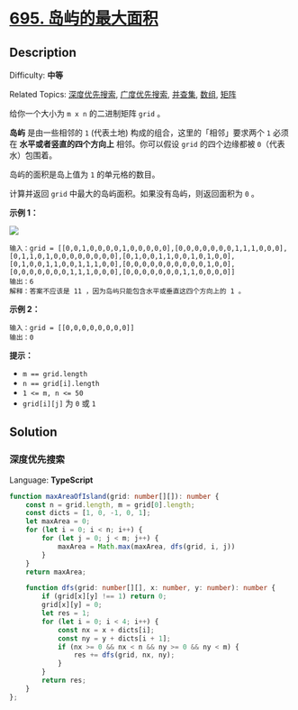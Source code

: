 # [695\. 岛屿的最大面积](https://leetcode.cn/problems/max-area-of-island/)

## Description

Difficulty: **中等**  

Related Topics: [深度优先搜索](https://leetcode.cn/tag/depth-first-search/), [广度优先搜索](https://leetcode.cn/tag/breadth-first-search/), [并查集](https://leetcode.cn/tag/union-find/), [数组](https://leetcode.cn/tag/array/), [矩阵](https://leetcode.cn/tag/matrix/)

给你一个大小为 `m x n` 的二进制矩阵 `grid` 。

**岛屿** 是由一些相邻的 `1` (代表土地) 构成的组合，这里的「相邻」要求两个 `1` 必须在 **水平或者竖直的四个方向上** 相邻。你可以假设 `grid` 的四个边缘都被 `0`（代表水）包围着。

岛屿的面积是岛上值为 `1` 的单元格的数目。

计算并返回 `grid` 中最大的岛屿面积。如果没有岛屿，则返回面积为 `0` 。

**示例 1：**

![](https://assets.leetcode.com/uploads/2021/05/01/maxarea1-grid.jpg)

```
输入：grid = [[0,0,1,0,0,0,0,1,0,0,0,0,0],[0,0,0,0,0,0,0,1,1,1,0,0,0],[0,1,1,0,1,0,0,0,0,0,0,0,0],[0,1,0,0,1,1,0,0,1,0,1,0,0],[0,1,0,0,1,1,0,0,1,1,1,0,0],[0,0,0,0,0,0,0,0,0,0,1,0,0],[0,0,0,0,0,0,0,1,1,1,0,0,0],[0,0,0,0,0,0,0,1,1,0,0,0,0]]
输出：6
解释：答案不应该是 11 ，因为岛屿只能包含水平或垂直这四个方向上的 1 。
```

**示例 2：**

```
输入：grid = [[0,0,0,0,0,0,0,0]]
输出：0
```

**提示：**

* `m == grid.length`
* `n == grid[i].length`
* `1 <= m, n <= 50`
* `grid[i][j]` 为 `0` 或 `1`

## Solution

### 深度优先搜索

Language: **TypeScript**

```typescript
function maxAreaOfIsland(grid: number[][]): number {
    const n = grid.length, m = grid[0].length;
    const dicts = [1, 0, -1, 0, 1];
    let maxArea = 0;
    for (let i = 0; i < n; i++) {
        for (let j = 0; j < m; j++) {
            maxArea = Math.max(maxArea, dfs(grid, i, j))
        }
    }
    return maxArea;

    function dfs(grid: number[][], x: number, y: number): number {
        if (grid[x][y] !== 1) return 0;
        grid[x][y] = 0;
        let res = 1;
        for (let i = 0; i < 4; i++) {
            const nx = x + dicts[i];
            const ny = y + dicts[i + 1];
            if (nx >= 0 && nx < n && ny >= 0 && ny < m) {
                res += dfs(grid, nx, ny);
            }
        }
        return res;
    }
};
```
